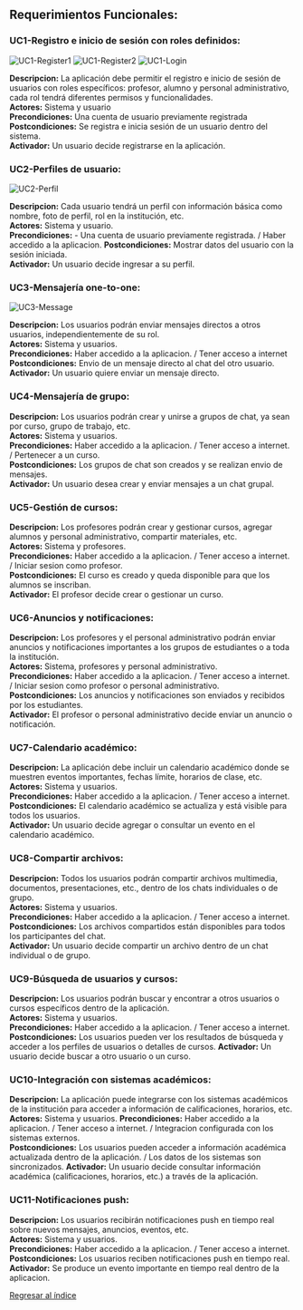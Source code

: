 ## Requerimientos Funcionales:

### **UC1-Registro e inicio de sesión con roles definidos:**

![UC1-Register1](/PNGs/Prototipos/Caso_1_Register_Page_1.png) ![UC1-Register2](/PNGs/Prototipos/Caso_1_Register_Page_2.png) ![UC1-Login](/PNGs/Prototipos/Caso_1_Log_in_Page.png)

**Descripcion:** La aplicación debe permitir el registro e inicio de sesión de usuarios con roles específicos: profesor, alumno y personal administrativo, cada rol tendrá diferentes permisos y funcionalidades.  
**Actores:** Sistema y usuario  
**Precondiciones:** Una cuenta de usuario previamente registrada  
**Postcondiciones:** Se registra e inicia sesión de un usuario dentro del sistema.  
**Activador:** Un usuario decide registrarse en la aplicación.

### **UC2-Perfiles de usuario:**

![UC2-Perfil](/PNGs/Prototipos/Caso_2_Perfil_Page.png)

**Descripcion:** Cada usuario tendrá un perfil con información básica como nombre, foto de perfil, rol en la institución, etc.  
**Actores:** Sistema y usuario.  
**Precondiciones:** - Una cuenta de usuario previamente registrada. / Haber accedido a la aplicacion.
**Postcondiciones:** Mostrar datos del usuario con la sesión iniciada.  
**Activador:** Un usuario decide ingresar a su perfil.

### **UC3-Mensajería one-to-one:**

![UC3-Message](/PNGs/Prototipos/Caso_3_Message_Page.png)

**Descripcion:** Los usuarios podrán enviar mensajes directos a otros usuarios, independientemente de su rol.  
**Actores:** Sistema y usuarios.  
**Precondiciones:** Haber accedido a la aplicacion. / Tener acceso a internet  
**Postcondiciones:** Envio de un mensaje directo al chat del otro usuario.  
**Activador:** Un usuario quiere enviar un mensaje directo.

### **UC4-Mensajería de grupo:**

**Descripcion:** Los usuarios podrán crear y unirse a grupos de chat, ya sean por curso, grupo de trabajo, etc.  
**Actores:** Sistema y usuarios.  
**Precondiciones:** Haber accedido a la aplicacion. / Tener acceso a internet. / Pertenecer a un curso.  
**Postcondiciones:** Los grupos de chat son creados y se realizan envio de mensajes.  
**Activador:** Un usuario desea crear y enviar mensajes a un chat grupal.

### **UC5-Gestión de cursos:**

**Descripcion:** Los profesores podrán crear y gestionar cursos, agregar alumnos y personal administrativo, compartir materiales, etc.  
**Actores:** Sistema y profesores.  
**Precondiciones:** Haber accedido a la aplicacion. / Tener acceso a internet. / Iniciar sesion como profesor.  
**Postcondiciones:** El curso es creado y queda disponible para que los alumnos se inscriban.  
**Activador:** El profesor decide crear o gestionar un curso.

### **UC6-Anuncios y notificaciones:**

**Descripcion:** Los profesores y el personal administrativo podrán enviar anuncios y notificaciones importantes a los grupos de estudiantes o a toda la institución.  
**Actores:** Sistema, profesores y personal administrativo.  
**Precondiciones:** Haber accedido a la aplicacion. / Tener acceso a internet. / Iniciar sesion como profesor o personal administrativo.  
**Postcondiciones:** Los anuncios y notificaciones son enviados y recibidos por los estudiantes.  
**Activador:** El profesor o personal administrativo decide enviar un anuncio o notificación.

### **UC7-Calendario académico:**

**Descripcion:** La aplicación debe incluir un calendario académico donde se muestren eventos importantes, fechas límite, horarios de clase, etc.  
**Actores:** Sistema y usuarios.  
**Precondiciones:** Haber accedido a la aplicacion. / Tener acceso a internet.  
**Postcondiciones:** El calendario académico se actualiza y está visible para todos los usuarios.  
**Activador:** Un usuario decide agregar o consultar un evento en el calendario académico.

### **UC8-Compartir archivos:**

**Descripcion:** Todos los usuarios podrán compartir archivos multimedia, documentos, presentaciones, etc., dentro de los chats individuales o de grupo.  
**Actores:** Sistema y usuarios.  
**Precondiciones:** Haber accedido a la aplicacion. / Tener acceso a internet.  
**Postcondiciones:** Los archivos compartidos están disponibles para todos los participantes del chat.  
**Activador:** Un usuario decide compartir un archivo dentro de un chat individual o de grupo.

### **UC9-Búsqueda de usuarios y cursos:**

**Descripcion:** Los usuarios podrán buscar y encontrar a otros usuarios o cursos específicos dentro de la aplicación.  
**Actores:** Sistema y usuarios.  
**Precondiciones:** Haber accedido a la aplicacion. / Tener acceso a internet.  
**Postcondiciones:** Los usuarios pueden ver los resultados de búsqueda y acceder a los perfiles de usuarios o detalles de cursos.
**Activador:** Un usuario decide buscar a otro usuario o un curso.

### **UC10-Integración con sistemas académicos:**

**Descripcion:** La aplicación puede integrarse con los sistemas académicos de la institución para acceder a información de calificaciones, horarios, etc.  
**Actores:** Sistema y usuarios.
**Precondiciones:** Haber accedido a la aplicacion. / Tener acceso a internet. / Integracion configurada con los sistemas externos.  
**Postcondiciones:** Los usuarios pueden acceder a información académica actualizada dentro de la aplicación. / Los datos de los sistemas son sincronizados.
**Activador:** Un usuario decide consultar información académica (calificaciones, horarios, etc.) a través de la aplicación.

### **UC11-Notificaciones push:**

**Descripcion:** Los usuarios recibirán notificaciones push en tiempo real sobre nuevos mensajes, anuncios, eventos, etc.  
**Actores:** Sistema y usuarios.  
**Precondiciones:** Haber accedido a la aplicacion. / Tener acceso a internet.  
**Postcondiciones:** Los usuarios reciben notificaciones push en tiempo real.  
**Activador:** Se produce un evento importante en tiempo real dentro de la aplicacion.

[Regresar al índice](../../README.md)
